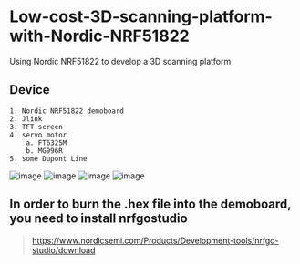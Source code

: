 # Low-cost-3D-scanning-platform-with-Nordic-NRF51822
Using Nordic NRF51822 to develop a 3D scanning platform
## Device 
    1. Nordic NRF51822 demoboard 
    2. Jlink
    3. TFT screen
    4. servo motor
        a. FT6325M
        b. MG996R
    5. some Dupont Line
![image](https://user-images.githubusercontent.com/61655288/170490703-f90de2c8-a176-4a43-b3be-993b50b3bc9a.png)
![image](https://user-images.githubusercontent.com/61655288/170493625-c09ec641-2d96-4d49-95b4-1e36f499a18c.png)
![image](https://user-images.githubusercontent.com/61655288/170490846-005ebd4d-1adc-4fe2-b68a-f7772d0a867f.png)
![image](https://user-images.githubusercontent.com/61655288/170491353-3e82a405-244d-4df1-9fd0-75647888eae7.png)
## In order to burn the .hex file into the demoboard, you need to install nrfgostudio
> https://www.nordicsemi.com/Products/Development-tools/nrfgo-studio/download
